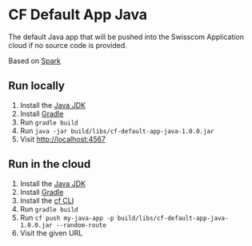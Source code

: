 # CF Default App Java

The default Java app that will be pushed into the Swisscom Application cloud if no source code is provided.

Based on [Spark](http://sparkjava.com)

## Run locally

1. Install the [Java JDK](http://www.oracle.com/technetwork/java/javase/downloads/index.html)
1. Install [Gradle](https://gradle.org/gradle-download/)
1. Run `gradle build`
1. Run `java -jar build/libs/cf-default-app-java-1.0.0.jar`
1. Visit [http://localhost:4567](http://localhost:4567)

## Run in the cloud

1. Install the [Java JDK](http://www.oracle.com/technetwork/java/javase/downloads/index.html)
1. Install [Gradle](https://gradle.org/gradle-download/)
1. Install the [cf CLI](https://github.com/cloudfoundry/cli#downloads)
1. Run `gradle build`
1. Run `cf push my-java-app -p build/libs/cf-default-app-java-1.0.0.jar --random-route`
1. Visit the given URL
